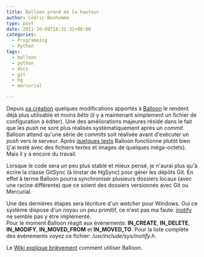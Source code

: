 ```yaml
---
title: Balloon prend de la hauteur
author: Cédric Bonhomme
type: post
date: 2011-10-09T18:32:31+00:00
categories:
  - Programming
  - Python
tags:
  - balloon
  - python
  - dvcs
  - git
  - hg
  - mercurial

---
```

Depuis [sa création][1] quelques modifications apportés à [Balloon][2] le rendent déjà plus utilisable et moins _bêta_ (il y a maintenant simplement un fichier de configuration à éditer). Une des améliorations majeures réside dans le fait que les _push_ ne sont plus réalisés systématiquement après un _commit_. Balloon attend qu'une série de _commits_ soit réalisée avant d'exécuter un _push_ vers le serveur. Après [quelques tests][3] Balloon fonctionne plutôt bien (j'ai testé avec des fichiers textes et images de quelques méga-octets). Mais il y a encore du travail.

Lorsque le code sera un peu plus stable et mieux pensé, je n'aurai plus qu'à écrire la classe GitSync (à linstar de HgSync) pour gérer les dépôts Git. En effet à terme Balloon pourra synchroniser plusieurs dossiers locaux (avec une racine différente) que ce soient des dossiers versionnés avec Git ou Mercurial.

Une des dernières étapes sera lécriture d'un _watcher_ pour Windows. Oui ce système dispose d'un noyau un peu primitif, ce n'est pas ma faute. [inotify][4] ne semble pas y être implémenté.  
Pour le moment Balloon réagit aux événements: **IN_CREATE**, **IN_DELETE**, **IN_MODIFY**, **IN\_MOVED\_FROM** et **IN\_MOVED\_TO**. Pour la liste complète des événements voyez ce fichier: _/usr/include/sys/inotify.h_.

Le [Wiki explique brièvement][5] comment utiliser Balloon.

 [1]: http://blog.cedricbonhomme.org/2011/10/03/balloon/
 [2]: https://bitbucket.org/cedricbonhomme/balloon/
 [3]: https://bitbucket.org/cedricbonhomme/test-balloon/changesets
 [4]: http://en.wikipedia.org/wiki/Inotify
 [5]: https://bitbucket.org/cedricbonhomme/balloon/wiki/Home
